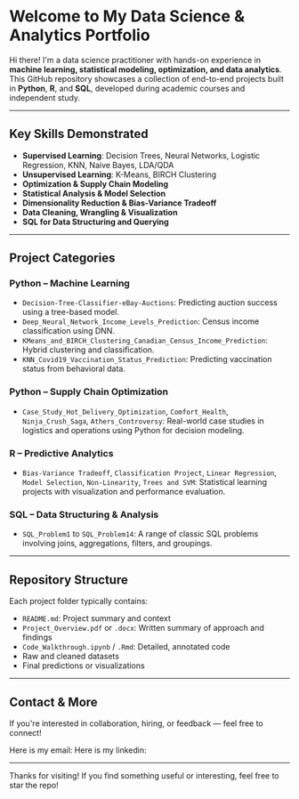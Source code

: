 # Welcome to My Data Science & Analytics Portfolio

Hi there! I'm a data science practitioner with hands-on experience in **machine learning, statistical modeling, optimization, and data analytics**. This GitHub repository showcases a collection of end-to-end projects built in **Python**, **R**, and **SQL**, developed during academic courses and independent study.

---

## Key Skills Demonstrated

- **Supervised Learning**: Decision Trees, Neural Networks, Logistic Regression, KNN, Naive Bayes, LDA/QDA
- **Unsupervised Learning**: K-Means, BIRCH Clustering
- **Optimization & Supply Chain Modeling**
- **Statistical Analysis & Model Selection**
- **Dimensionality Reduction & Bias-Variance Tradeoff**
- **Data Cleaning, Wrangling & Visualization**
- **SQL for Data Structuring and Querying**

---

## Project Categories

### **Python – Machine Learning**
- `Decision-Tree-Classifier-eBay-Auctions`: Predicting auction success using a tree-based model.
- `Deep_Neural_Network_Income_Levels_Prediction`: Census income classification using DNN.
- `KMeans_and_BIRCH_Clustering_Canadian_Census_Income_Prediction`: Hybrid clustering and classification.
- `KNN_Covid19_Vaccination_Status_Prediction`: Predicting vaccination status from behavioral data.

### **Python – Supply Chain Optimization**
- `Case_Study_Hot_Delivery_Optimization`, `Comfort_Health`, `Ninja_Crush_Saga`, `Athers_Controversy`: Real-world case studies in logistics and operations using Python for decision modeling.

### **R – Predictive Analytics**
- `Bias-Variance Tradeoff`, `Classification Project`, `Linear Regression`, `Model Selection`, `Non-Linearity`, `Trees and SVM`: Statistical learning projects with visualization and performance evaluation.

### **SQL – Data Structuring & Analysis**
- `SQL_Problem1` to `SQL_Problem14`: A range of classic SQL problems involving joins, aggregations, filters, and groupings.

---

## Repository Structure

Each project folder typically contains:
- `README.md`: Project summary and context
- `Project_Overview.pdf` or `.docx`: Written summary of approach and findings
- `Code_Walkthrough.ipynb` / `.Rmd`: Detailed, annotated code
- Raw and cleaned datasets
- Final predictions or visualizations

---

## Contact & More

If you're interested in collaboration, hiring, or feedback — feel free to connect!

Here is my email:
Here is my linkedin: 

---

Thanks for visiting! If you find something useful or interesting, feel free to star the repo!

